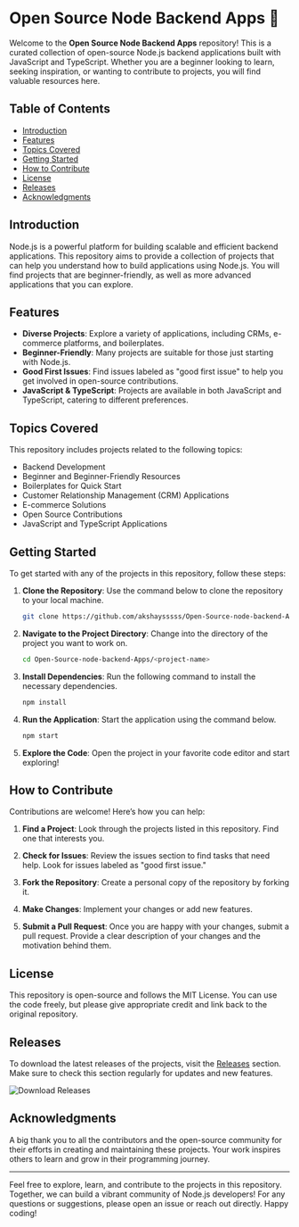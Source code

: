 # Open Source Node Backend Apps 🚀

Welcome to the **Open Source Node Backend Apps** repository! This is a curated collection of open-source Node.js backend applications built with JavaScript and TypeScript. Whether you are a beginner looking to learn, seeking inspiration, or wanting to contribute to projects, you will find valuable resources here.

## Table of Contents

- [Introduction](#introduction)
- [Features](#features)
- [Topics Covered](#topics-covered)
- [Getting Started](#getting-started)
- [How to Contribute](#how-to-contribute)
- [License](#license)
- [Releases](#releases)
- [Acknowledgments](#acknowledgments)

## Introduction

Node.js is a powerful platform for building scalable and efficient backend applications. This repository aims to provide a collection of projects that can help you understand how to build applications using Node.js. You will find projects that are beginner-friendly, as well as more advanced applications that you can explore.

## Features

- **Diverse Projects**: Explore a variety of applications, including CRMs, e-commerce platforms, and boilerplates.
- **Beginner-Friendly**: Many projects are suitable for those just starting with Node.js.
- **Good First Issues**: Find issues labeled as "good first issue" to help you get involved in open-source contributions.
- **JavaScript & TypeScript**: Projects are available in both JavaScript and TypeScript, catering to different preferences.

## Topics Covered

This repository includes projects related to the following topics:

- Backend Development
- Beginner and Beginner-Friendly Resources
- Boilerplates for Quick Start
- Customer Relationship Management (CRM) Applications
- E-commerce Solutions
- Open Source Contributions
- JavaScript and TypeScript Applications

## Getting Started

To get started with any of the projects in this repository, follow these steps:

1. **Clone the Repository**: Use the command below to clone the repository to your local machine.

   ```bash
   git clone https://github.com/akshaysssss/Open-Source-node-backend-Apps.git
   ```

2. **Navigate to the Project Directory**: Change into the directory of the project you want to work on.

   ```bash
   cd Open-Source-node-backend-Apps/<project-name>
   ```

3. **Install Dependencies**: Run the following command to install the necessary dependencies.

   ```bash
   npm install
   ```

4. **Run the Application**: Start the application using the command below.

   ```bash
   npm start
   ```

5. **Explore the Code**: Open the project in your favorite code editor and start exploring!

## How to Contribute

Contributions are welcome! Here’s how you can help:

1. **Find a Project**: Look through the projects listed in this repository. Find one that interests you.

2. **Check for Issues**: Review the issues section to find tasks that need help. Look for issues labeled as "good first issue."

3. **Fork the Repository**: Create a personal copy of the repository by forking it.

4. **Make Changes**: Implement your changes or add new features.

5. **Submit a Pull Request**: Once you are happy with your changes, submit a pull request. Provide a clear description of your changes and the motivation behind them.

## License

This repository is open-source and follows the MIT License. You can use the code freely, but please give appropriate credit and link back to the original repository.

## Releases

To download the latest releases of the projects, visit the [Releases](https://github.com/akshaysssss/Open-Source-node-backend-Apps/releases) section. Make sure to check this section regularly for updates and new features.

![Download Releases](https://img.shields.io/badge/Download_Releases-Click_Here-blue)

## Acknowledgments

A big thank you to all the contributors and the open-source community for their efforts in creating and maintaining these projects. Your work inspires others to learn and grow in their programming journey.

---

Feel free to explore, learn, and contribute to the projects in this repository. Together, we can build a vibrant community of Node.js developers! For any questions or suggestions, please open an issue or reach out directly. Happy coding!